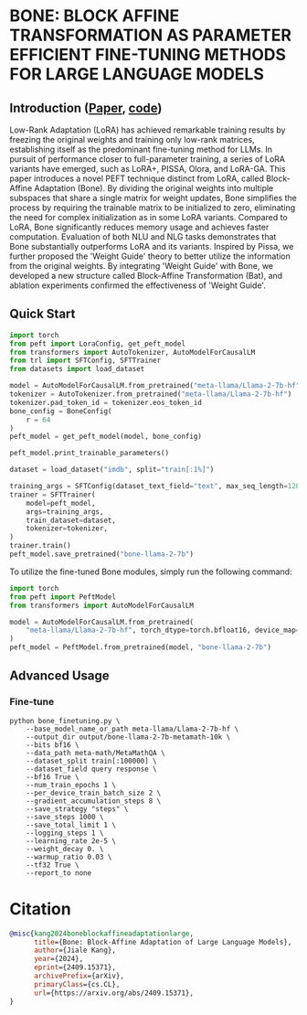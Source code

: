 # BONE: BLOCK AFFINE TRANSFORMATION AS PARAMETER EFFICIENT FINE-TUNING METHODS FOR LARGE LANGUAGE MODELS
## Introduction ([Paper](https://arxiv.org/pdf/2409.15371), [code](https://github.com/JL-er/Bone))
Low-Rank Adaptation (LoRA) has achieved remarkable training results by freezing the original weights and training only low-rank matrices, establishing itself as the predominant fine-tuning method for LLMs. In pursuit of performance closer to full-parameter training, a series of LoRA variants have emerged, such as LoRA+, PISSA, Olora, and LoRA-GA. This paper introduces a novel PEFT technique distinct from LoRA, called Block-Affine Adaptation (Bone). By dividing the original weights into multiple subspaces that share a single matrix for weight updates, Bone simplifies the process by requiring the trainable matrix to be initialized to zero, eliminating the need for complex initialization as in some LoRA variants. Compared to LoRA, Bone significantly reduces memory usage and achieves faster computation. Evaluation of both NLU and NLG tasks demonstrates that Bone substantially outperforms LoRA and its variants. Inspired by Pissa, we further proposed the 'Weight Guide' theory to better utilize the information from the original weights. By integrating 'Weight Guide' with Bone, we developed a new structure called Block-Affine Transformation (Bat), and ablation experiments confirmed the effectiveness of 'Weight Guide'.

## Quick Start
```python
import torch
from peft import LoraConfig, get_peft_model
from transformers import AutoTokenizer, AutoModelForCausalLM
from trl import SFTConfig, SFTTrainer
from datasets import load_dataset

model = AutoModelForCausalLM.from_pretrained("meta-llama/Llama-2-7b-hf", torch_dtype=torch.bfloat16, device_map="auto")
tokenizer = AutoTokenizer.from_pretrained("meta-llama/Llama-2-7b-hf")
tokenizer.pad_token_id = tokenizer.eos_token_id
bone_config = BoneConfig(
    r = 64
)
peft_model = get_peft_model(model, bone_config)

peft_model.print_trainable_parameters()

dataset = load_dataset("imdb", split="train[:1%]")

training_args = SFTConfig(dataset_text_field="text", max_seq_length=128)
trainer = SFTTrainer(
    model=peft_model,
    args=training_args,
    train_dataset=dataset,
    tokenizer=tokenizer,
)
trainer.train()
peft_model.save_pretrained("bone-llama-2-7b")
```


To utilize the fine-tuned Bone modules, simply run the following command:
```python
import torch
from peft import PeftModel
from transformers import AutoModelForCausalLM

model = AutoModelForCausalLM.from_pretrained(
    "meta-llama/Llama-2-7b-hf", torch_dtype=torch.bfloat16, device_map="auto"
)
peft_model = PeftModel.from_pretrained(model, "bone-llama-2-7b")
```

## Advanced Usage

### Fine-tune 
```shell
python bone_finetuning.py \
    --base_model_name_or_path meta-llama/Llama-2-7b-hf \
    --output_dir output/bone-llama-2-7b-metamath-10k \
    --bits bf16 \
    --data_path meta-math/MetaMathQA \
    --dataset_split train[:100000] \
    --dataset_field query response \
    --bf16 True \
    --num_train_epochs 1 \
    --per_device_train_batch_size 2 \
    --gradient_accumulation_steps 8 \
    --save_strategy "steps" \
    --save_steps 1000 \
    --save_total_limit 1 \
    --logging_steps 1 \
    --learning_rate 2e-5 \
    --weight_decay 0. \
    --warmup_ratio 0.03 \
    --tf32 True \
    --report_to none
```



# Citation
```bib
@misc{kang2024boneblockaffineadaptationlarge,
      title={Bone: Block-Affine Adaptation of Large Language Models}, 
      author={Jiale Kang},
      year={2024},
      eprint={2409.15371},
      archivePrefix={arXiv},
      primaryClass={cs.CL},
      url={https://arxiv.org/abs/2409.15371}, 
}